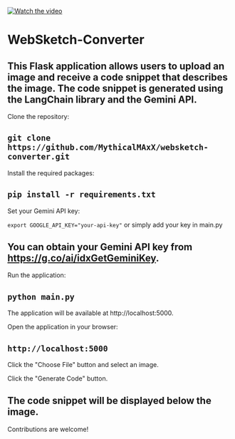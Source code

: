 [![Watch the video](https://img.youtube.com/vi/854yhZibRV8/maxresdefault.jpg)](https://youtu.be/854yhZibRV8)


# WebSketch-Converter
This Flask application allows users to upload an image and receive a code snippet that describes the image. The code snippet is generated using the LangChain library and the Gemini API.
-
Clone the repository:

```git clone https://github.com/MythicalMAxX/websketch-converter.git```
-
Install the required packages:

```pip install -r requirements.txt```
-
Set your Gemini API key:

```export GOOGLE_API_KEY="your-api-key"```
or simply add your key in main.py


You can obtain your Gemini API key from https://g.co/ai/idxGetGeminiKey.
-
Run the application:

```python main.py```
-
The application will be available at http://localhost:5000.

Open the application in your browser:

```http://localhost:5000```
-
Click the "Choose File" button and select an image.

Click the "Generate Code" button.

The code snippet will be displayed below the image.
-
Contributions are welcome!
